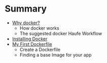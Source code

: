# Summary

* [Why docker?](README.md)
   * How docker works
   * The suggested docker Haufe Workflow
* [Installing Docker](installing_docker.md)
* [My First Dockerfile](docker_command_reference.md)
   * Create a Dockerfile
   * Finding a base Image for your app

